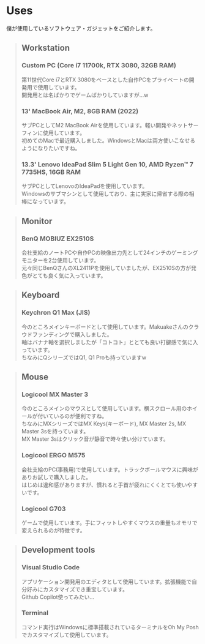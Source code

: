 # Uses

僕が使用しているソフトウェア・ガジェットをご紹介します。

> ## Workstation
>
> ### Custom PC (Core i7 11700k, RTX 3080, 32GB RAM)
>
> 第11世代Core i7とRTX 3080をベースとした自作PCをプライベートの開発用で使用しています。  
> 開発用とは名ばかりでゲームばかりしていますが...w
>
> ### 13' MacBook Air, M2, 8GB RAM (2022)
>
> サブPCとしてM2 MacBook Airを使用しています。軽い開発やネットサーフィンに使用しています。  
> 初めてのMacで最近購入しました。WindowsとMacは両方使いこなせるようになりたいですね。
>
> ### 13.3' Lenovo IdeaPad Slim 5 Light Gen 10, AMD Ryzen™ 7 7735HS, 16GB RAM
>
> サブPCとしてLenovoのIdeaPadを使用しています。  
> Windowsのサブマシンとして使用しており、主に実家に帰省する際の相棒になっています。

> ## Monitor
>
> ### BenQ MOBIUZ EX2510S
>
> 会社支給のノートPCや自作PCの映像出力先として24インチのゲーミングモニターを2台使用しています。  
> 元々同じBenQさんのXL2411Pを使用していましたが、EX2510Sの方が発色がとても良く気に入っています。

> ## Keyboard
>
> ### Keychron Q1 Max (JIS)
>
> 今のところメインキーボードとして使用しています。Makuakeさんのクラウドファンディングで購入しました。  
> 軸はバナナ軸を選択しましたが「コトコト」ととても良い打鍵感で気に入っています。  
> ちなみにQシリーズではQ1, Q1 Proも持っていますw

> ## Mouse
>
> ### Logicool MX Master 3
>
> 今のところメインのマウスとして使用しています。横スクロール用のホイールが付いているのが便利ですね。  
> ちなみにMXシリーズではMX Keys(キーボード), MX Master 2s, MX Master 3sを持っています。  
> MX Master 3sはクリック音が静音で時々使い分けています。
>
> ### Logicool ERGO M575
>
> 会社支給のPC(事務用)で使用しています。トラックボールマウスに興味がありお試しで購入しました。  
> はじめは違和感がありますが、慣れると手首が疲れにくくとても使いやすいです。
>
> ### Logicool G703
>
> ゲームで使用しています。手にフィットしやすくマウスの重量もオモリで変えられるのが特徴です。

> ## Development tools
>
> ### Visual Studio Code
>
> アプリケーション開発用のエディタとして使用しています。拡張機能で自分好みにカスタマイズでき重宝しています。  
> Github Copilot使ってみたい...
>
> ### Terminal
>
> コマンド実行はWindowsに標準搭載されているターミナルをOh My Poshでカスタマイズして使用しています。
